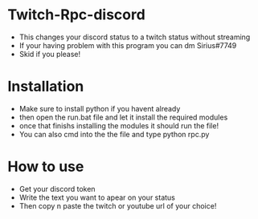 # Twitch-Rpc-discord
- This changes your discord status to a twitch status without streaming
- If your having problem with this program you can dm Sirius#7749
- Skid if you please! 

# Installation

- Make sure to install python if you havent already 
- then open the run.bat file and let it install the required modules 
- once that finishs installing the modules it should run the file!
- You can also cmd into the the file and type python rpc.py

# How to use 

- Get your discord token 
- Write the text you want to apear on your status 
- Then copy n paste the twitch or youtube url of your choice! 
